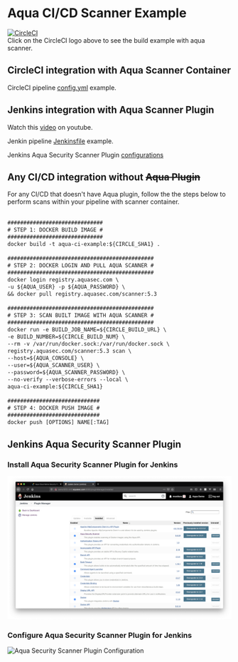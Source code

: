 # Aqua CI/CD Scanner Example

[![CircleCI](https://circleci.com/gh/sanjay-shah/aqua-ci-example.svg?style=shield)](https://circleci.com/gh/sanjay-shah/aqua-ci-example)  
Click on the CircleCI logo above to see the build example with aqua scanner.

## CircleCI integration with Aqua Scanner Container

CircleCI pipeline [config.yml](./.circleci/config.yml) example.

## Jenkins integration with Aqua Scanner Plugin

Watch this [video](https://youtu.be/EH3Ximaa28s) on youtube. 

Jenkin pipeline [Jenkinsfile](./Jenkinsfile) example.

Jenkins Aqua Security Scanner Plugin [configurations](#jenkins-aqua-security-scanner-plugin)

## Any CI/CD integration without ~~Aqua Plugin~~

For any CI/CD that doesn't have Aqua plugin, follow the the steps below to perform scans within your pipeline with scanner container. 

```shell

##############################
# STEP 1: DOCKER BUILD IMAGE #
##############################
docker build -t aqua-ci-example:${CIRCLE_SHA1} .

##############################################
# STEP 2: DOCKER LOGIN AND PULL AQUA SCANNER #
##############################################
docker login registry.aquasec.com \
-u ${AQUA_USER} -p ${AQUA_PASSWORD} \
&& docker pull registry.aquasec.com/scanner:5.3

##############################################
# STEP 3: SCAN BUILT IMAGE WITH AQUA SCANNER #
##############################################
docker run -e BUILD_JOB_NAME=${CIRCLE_BUILD_URL} \
-e BUILD_NUMBER=${CIRCLE_BUILD_NUM} \
--rm -v /var/run/docker.sock:/var/run/docker.sock \
registry.aquasec.com/scanner:5.3 scan \
--host=${AQUA_CONSOLE} \
--user=${AQUA_SCANNER_USER} \
--password=${AQUA_SCANNER_PASSWORD} \
--no-verify --verbose-errors --local \
aqua-ci-example:${CIRCLE_SHA1}

#############################
# STEP 4: DOCKER PUSH IMAGE #
#############################
docker push [OPTIONS] NAME[:TAG]
```

## Jenkins Aqua Security Scanner Plugin

### Install Aqua Security Scanner Plugin for Jenkins

![Aqua Security Scanner Plugin](./jenkins_aqua_plugin.png)

### Configure Aqua Security Scanner Plugin for Jenkins

![Aqua Security Scanner Plugin Configuration](./jenkins_aqua_plugin_configuration.png)
